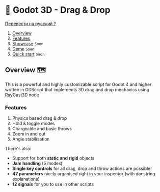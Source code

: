 # 🦥 Godot 3D - Drag & Drop

[Перевести на русский ?](PROCHTI.md)

1. [Overview](#overview-🗺️)
1. [Features](#features)
1. [Showcase](README.md) `Soon`
1. [Demo](README.md) `Soon`
1. [Quick start](README.md) `Soon`

## Overview 🗺️

This is a powerful and highly customizable script for Godot 4 and higher written in GDScript that implements 3D drag and drop mechanics using RayCast3D node

### Features
1. Physics based drag & drop
1. Hold & toggle modes
1. Chargeable and basic throws
1. Zoom in and out
1. Angle stabilisation

There's also:

- Support for both **static and rigid** objects
- **Jam handling** (5 modes)
- **Single key controls** for all drag, drop and throw actions are possible!
- **47 parameters** nicely organised right in your inspector (with docstring explanations)
- **12 signals** for you to use in other scripts
